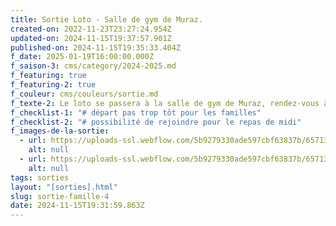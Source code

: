 ```yaml
---
title: Sortie Loto - Salle de gym de Muraz.
created-on: 2022-11-23T23:27:24.954Z
updated-on: 2024-11-15T19:37:57.901Z
published-on: 2024-11-15T19:35:33.404Z
f_date: 2025-01-19T16:00:00.000Z
f_saison-3: cms/category/2024-2025.md
f_featuring: true
f_featuring-2: true
f_couleur: cms/couleurs/sortie.md
f_texte-2: Le loto se passera à la salle de gym de Muraz, rendez-vous à 17h.
f_checklist-1: "# départ pas trop tôt pour les familles"
f_checklist-2: "# possibilité de rejoindre pour le repas de midi"
f_images-de-la-sortie:
  - url: https://uploads-ssl.webflow.com/5b9279330ade597cbf63837b/65713a2e982d7c36ae85fddf_63cfb42ea7862c6282cff7b8_SCS%20-%2020230122%20-%20sortie%20famille%20-%2001.jpg
    alt: null
  - url: https://uploads-ssl.webflow.com/5b9279330ade597cbf63837b/65713a41a28e5aea81f19cd1_63cfb431c513e3c26b87206d_SCS%20-%2020230122%20-%20sortie%20famille%20-%2002.jpg
    alt: null
tags: sorties
layout: "[sorties].html"
slug: sortie-famille-4
date: 2024-11-15T19:31:59.863Z
---
```

